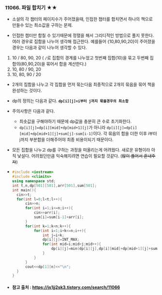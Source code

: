 ### 11066. 파일 합치기 ★★

- 소설의 각 챕터의 페이지수가 주어졌을때, 인접한 챕터를 합치면서 하나의 책으로 만들수 있는 최소값을 구하는 문제.

-  인접한 챕터만 합칠 수 있기때문에 정렬을 해서 그리디적인 방법으로 풀지 못한다. 여러 경우로 집합을 나누어 생각해 접근한다. 예를들어 {10,80,90,20}이 주어졌을 경우는 다음과 같이 나누어 생각할 수 있다.

  1.  10 / 80, 90, 20 ( `/`로 집합의 경계를 나누었고 첫번째 집합(10)을 묶고 두번째 집합의(80,90,20)을 묶어서 합을 계산한다.)
  2.  10, 80 / 90, 20 
  3. 10, 80, 90 / 20

- 2개의 집합을 나누고 각 집합을 먼저 묶는다음 최종적으로 2개의 묶음을 묶어 책을 완성하는 것이다.

- dp의 정의는 다음과 같다.
  **`dp[i][j]=i부터 j까지 묶을경우의 최소합`**

- 주의사항은 다음과 같다.

  - 최솟값을 구해야하기 때문에 dp값을 충분히 큰 수로 초기화한다.
  - `dp[i][j]=dp[i][mid]+dp[mid+1][j]`가 아니라 `dp[i][j]=dp[i][mid]+dp[mid+1][j]+sum[j]-sum[i-1]`이다. 각 묶음의 합을 더한 이후 i부터 j까지 부분합을 더해주어야 최종 비용이되기 때문이다.

- 모든 집합을 나누고 dp를 구하는 과정을 떠올리는게 어려웠다. 새로운 유형이라 아직 낯설다. 어려웠던만큼 익숙해지려면 연습이 필요할 것같다. (~~많이 풀어서 혼내주자~~)

- ```c++
  #include <iostream>
  #include <climits>
  using namespace std;
  int t,n,dp[501][501],arr[501],sum[501];
  int main(){
  	cin>>t;
  	for(int l=0;l<t;l++){
  		cin>>n;
  		for(int i=1;i<=n;i++){
  			cin>>arr[i];
  			sum[i]=sum[i-1]+arr[i];
  		}
  		for(int k=1;k<n;k++){
  			for(int i=1;i+k<=n;i++){
  				int j=i+k;
  				dp[i][j]=INT_MAX;
  				for(int mid=i;mid<j;mid++){
  					dp[i][j]=min(dp[i][j],dp[i][mid]+dp[mid+1][j]+sum[j]-sum[i-1]);
  				}
  			}
  		}
  		cout<<dp[1][n]<<"\n";
  	}
  } 
  ```

- #### 참고 출처 :  https://js1jj2sk3.tistory.com/search/11066 

  